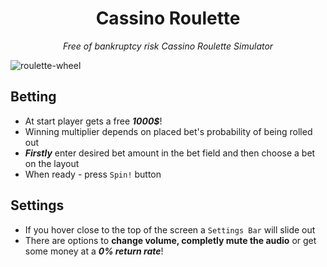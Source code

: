 <h1 align="center"> Cassino Roulette </h1>

<p align="center"> <i>Free of bankruptcy risk Cassino Roulette Simulator</i> </p>

![roulette-wheel](https://user-images.githubusercontent.com/105242009/190898159-e0c904b3-7033-44ad-8cc4-13d3bcccd358.PNG)

## Betting
- At start player gets a free ***1000$***!
- Winning multiplier depends on placed bet's probability of being rolled out
- ***Firstly*** enter desired bet amount in the bet field and then choose a bet on the layout
- When ready - press `Spin!` button

## Settings
- If you hover close to the top of the screen a `Settings Bar` will slide out
- There are options to **change volume, completly mute the audio** or get some money at a ***0% return rate***!
